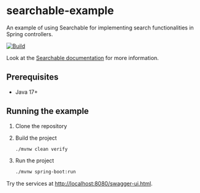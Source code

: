 # searchable-example

An example of using Searchable for implementing search functionalities in Spring controllers.

[![Build](https://github.com/benfante/searchable-example/actions/workflows/maven.yml/badge.svg)](https://github.com/benfante/searchable-example/actions/workflows/maven.yml)

Look at the [Searchable documentation](https://github.com/your-rents/your-rents-services/tree/42-searchable-documentation/your-rents-services-common-searchable) for more information.

## Prerequisites

- Java 17+

## Running the example

1. Clone the repository
2. Build the project

    ```bash
    ./mvnw clean verify
    ```

3. Run the project

    ```bash
    ./mvnw spring-boot:run
    ```

Try the services at <http://localhost:8080/swagger-ui.html>.
